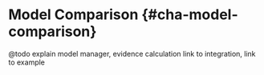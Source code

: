 Model Comparison {#cha-model-comparison}
================

@todo explain model manager, evidence calculation link to integration, link to example
